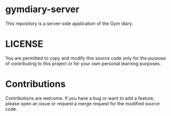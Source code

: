 # gymdiary-server
This repository is a server-side application of the Gym diary.

# LICENSE
You are permitted to copy and modify this source code only for the purpose of contributing to this project or for your own personal learning purposes.

# Contributions
Contributions are welcome.
If you have a bug or want to add a feature, please open an issue or request a merge request for the modified source code.